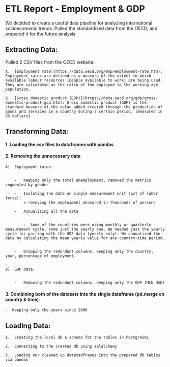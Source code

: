 # ETL Report - Employment & GDP

We decided to create a useful data pipeline for analyzing international socioeconomic trends. Pulled the standardized data from the OECD, and prepared it for the future analysis

## Extracting Data:

Pulled 2 CSV files from the OECD website:
    

    A.  [Employment rate](https://data.oecd.org/emp/employment-rate.htm): Employment rates are defined as a measure of the extent to which available labour resources (people available to work) are being used. They are calculated as the ratio of the employed to the working age population.
    
    B.  [Gross domestic product (GDP)](https://data.oecd.org/gdp/gross-domestic-product-gdp.htm): Gross domestic product (GDP) is the standard measure of the value added created through the production of goods and services in a country during a certain period. [measured in US dollars]
    

## Transforming Data:

#### 1.  Loading the csv files to dataframes with pandas
    
#### 2.  Removing the unnecessary data
    

    A)  Employment rates:
    

        -   Keeping only the total unemployment, removed the metrics segmented by gender
    
        -   Isolating the data on single measurement unit (pct of labor force);  
            = removing the employment measured in thousands of persons
    
        -   Annualizing all the data
    

            -  Some of the countries were using monthly or quarterly measurement cycle, some just the yearly one. We needed just the yearly cycle for pairing with the GDP data (yearly only): We annualized the data by calculating the mean yearly value for any country-time period.
    

        -   Dropping the redundant columns, keeping only the country, year, percentage of employment.
    

    B)  GDP data:
    

        -   Removing the redundant columns, keeping only the GDP (MLN USD)
    

#### 3.  Combining both of the datasets into the single dataframe (pd.merge on country & time)
    

    -  Keeping only the years since 2000
    

## Loading Data:

    1.  Creating the local db & schema for the tables in PostgreSQL
    
    2.  Connecting to the created db using sqlalchemy
    
    3.  Loading our cleaned up datatadframes into the prepared db tables via pandas
